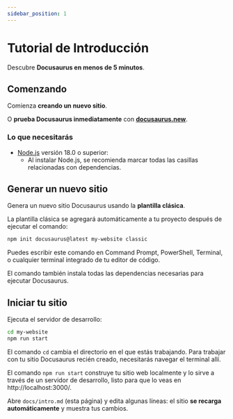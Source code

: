```yaml
---
sidebar_position: 1
---
```


# Tutorial de Introducción

Descubre **Docusaurus en menos de 5 minutos**.

## Comenzando

Comienza **creando un nuevo sitio**.

O **prueba Docusaurus inmediatamente** con **[docusaurus.new](https://docusaurus.new)**.

### Lo que necesitarás

- [Node.js](https://nodejs.org/en/download/) versión 18.0 o superior:
  - Al instalar Node.js, se recomienda marcar todas las casillas relacionadas con dependencias.

## Generar un nuevo sitio

Genera un nuevo sitio Docusaurus usando la **plantilla clásica**.

La plantilla clásica se agregará automáticamente a tu proyecto después de ejecutar el comando:

```bash
npm init docusaurus@latest my-website classic
```

Puedes escribir este comando en Command Prompt, PowerShell, Terminal, o cualquier terminal integrado de tu editor de código.

El comando también instala todas las dependencias necesarias para ejecutar Docusaurus.

## Iniciar tu sitio

Ejecuta el servidor de desarrollo:

```bash
cd my-website
npm run start
```

El comando `cd` cambia el directorio en el que estás trabajando. Para trabajar con tu sitio Docusaurus recién creado, necesitarás navegar el terminal allí.

El comando `npm run start` construye tu sitio web localmente y lo sirve a través de un servidor de desarrollo, listo para que lo veas en http://localhost:3000/.

Abre `docs/intro.md` (esta página) y edita algunas líneas: el sitio **se recarga automáticamente** y muestra tus cambios.
